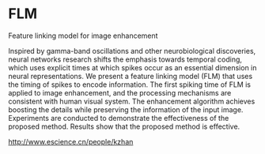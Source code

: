 # FLM
Feature linking model for image enhancement


Inspired by gamma-band oscillations and other neurobiological discoveries, neural networks research shifts the emphasis towards temporal coding, which uses explicit times at which spikes occur as an essential dimension in neural representations. We present a feature linking model (FLM) that uses the timing of spikes to encode information. The first spiking time of FLM is applied to image enhancement, and the processing mechanisms are consistent with human visual system. The enhancement algorithm achieves boosting the details while preserving the information of the input image. Experiments are conducted to demonstrate the effectiveness of the proposed method. Results show that the proposed method is effective.


http://www.escience.cn/people/kzhan
